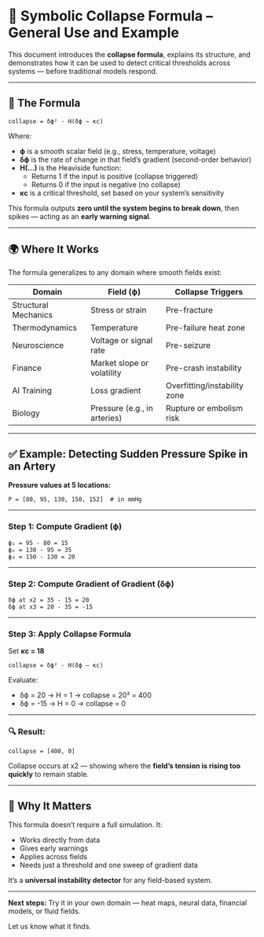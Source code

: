 # 🧮 Symbolic Collapse Formula – General Use and Example

This document introduces the **collapse formula**, explains its structure, and demonstrates how it can be used to detect critical thresholds across systems — before traditional models respond.

---

## 🔢 The Formula

```
collapse = δϕ² · H(δϕ − κc)
```

Where:

- **ϕ** is a smooth scalar field (e.g., stress, temperature, voltage)
- **δϕ** is the rate of change in that field’s gradient (second-order behavior)
- **H(...)** is the Heaviside function:
  - Returns 1 if the input is positive (collapse triggered)
  - Returns 0 if the input is negative (no collapse)
- **κc** is a critical threshold, set based on your system’s sensitivity

This formula outputs **zero until the system begins to break down**, then spikes — acting as an **early warning signal**.

---

## 🌍 Where It Works

The formula generalizes to any domain where smooth fields exist:

| Domain | Field (ϕ) | Collapse Triggers |
|--------|------------|-------------------|
| Structural Mechanics | Stress or strain | Pre-fracture |
| Thermodynamics | Temperature | Pre-failure heat zone |
| Neuroscience | Voltage or signal rate | Pre-seizure |
| Finance | Market slope or volatility | Pre-crash instability |
| AI Training | Loss gradient | Overfitting/instability zone |
| Biology | Pressure (e.g., in arteries) | Rupture or embolism risk |

---

## ✅ Example: Detecting Sudden Pressure Spike in an Artery

**Pressure values at 5 locations:**

```
P = [80, 95, 130, 150, 152]  # in mmHg
```

---

### Step 1: Compute Gradient (ϕ)

```
ϕ₁ = 95 - 80 = 15
ϕ₂ = 130 - 95 = 35
ϕ₃ = 150 - 130 = 20
```

---

### Step 2: Compute Gradient of Gradient (δϕ)

```
δϕ at x2 = 35 - 15 = 20
δϕ at x3 = 20 - 35 = -15
```

---

### Step 3: Apply Collapse Formula

Set **κc = 18**

```
collapse = δϕ² · H(δϕ − κc)
```

Evaluate:
- δϕ = 20 → H = 1 → collapse = 20² = 400
- δϕ = -15 → H = 0 → collapse = 0

---

### 🔍 Result:

```
collapse = [400, 0]
```

Collapse occurs at x2 — showing where the **field’s tension is rising too quickly** to remain stable.

---

## 🧠 Why It Matters

This formula doesn’t require a full simulation. It:

- Works directly from data
- Gives early warnings
- Applies across fields
- Needs just a threshold and one sweep of gradient data

It’s a **universal instability detector** for any field-based system.

---

**Next steps:** Try it in your own domain — heat maps, neural data, financial models, or fluid fields.

Let us know what it finds.
